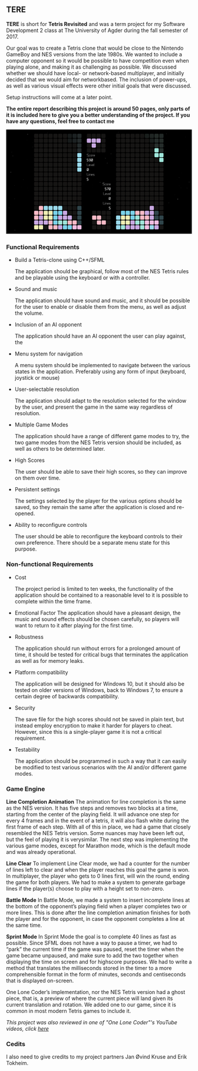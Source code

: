 ## TERE

**TERE** is short for **Tetris Revisited** and was a term project for my Software Development 2 class at The University of Agder during the fall semester of 2017. 

Our goal was to create a Tetris clone that would be close to the Nintendo GameBoy and NES versions from the late 1980s. We wanted to include a computer opponent so it would be possible to have competition even when playing alone, and making it as challenging as possible. We discussed whether we should have local- or network-based multiplayer, and initially decided that we would aim for networkbased. The inclusion of power-ups, as well as various visual effects were other initial goals that were discussed.

Setup instructions will come at a later point.

**The entire report describing this project is around 50 pages, only parts of it is included here to give you a better understanding of the project. If you have any questions, feel free to contact me**

![](images/game_in_progress.png)

### Functional  Requirements
- Build a Tetris-clone using C++/SFML
    
    The application should be graphical, follow most of the NES Tetris rules and be playable using the keyboard or with a controller.
- Sound and music

    The application should have sound and music, and it should be possible for the user to enable or disable them from the menu, as well as adjust the volume.

- Inclusion of an AI opponent

    The application should have an AI opponent the user can play against, the

- Menu system for navigation

    A menu system should be implemented to navigate between the various states in the application. Preferably using any form of input (keyboard, joystick or mouse)

- User-selectable resolution 

    The application should adapt to the resolution selected for the window by the user, and present the game in the same way regardless of resolution.

- Multiple Game Modes

    The application should have a range of different game modes to try, the two game modes from the NES Tetris version should be included, as well as others to be determined later.

- High Scores 

    The user should be able to save their high scores, so they can improve on them over time.

- Persistent settings

    The settings selected by the player for the various options should be saved, so they remain the same after the application is closed and re-opened.

- Ability to reconfigure controls

    The user should be able to reconfigure the keyboard controls to their own preference. There should be a separate menu state for this purpose.

### Non-functional Requirements
- Cost

    The project period is limited to ten weeks, the functionality of the application should be contained to a reasonable level to it is possible to complete within the time frame.

- Emotional Factor
    The application should have a pleasant design, the music and sound effects should be chosen carefully, so players will want to return to it after playing for the first time.

- Robustness 
    
    The application should run without errors for a prolonged amount of time, it should be tested for critical bugs that terminates the application as well as for memory leaks.

- Platform compatibility

    The application will be designed for Windows 10, but it should also be tested on older versions of Windows, back to Windows 7, to ensure a certain degree of backwards compatibility.

- Security  

    The save file for the high scores should not be saved in plain text, but instead employ encryption to make it harder for players to cheat. However, since this is a single-player game it is not a critical requirement.

- Testability

    The application should be programmed in such a way that it can easily be modified to test various scenarios with the AI and/or different game modes.

### Game Engine
**Line Completion Animation** The animation for line completion is the same as the NES version. It has five steps and removes two blocks at a time, starting from the center of the playing field. It will advance one step for every 4 frames and in the event of a tetris, it will also flash white during the first frame of each step. With all of this in place, we had a game that closely resembled the NES Tetris version. Some nuances may have been left out, but the feel of playing it is verysimilar. The next step was implementing the various game modes, except for
Marathon mode, which is the default mode and was already operational.

**Line Clear** To implement Line Clear mode, we had a counter for the number of lines left to clear and when the player reaches this goal the game is won. In multiplayer, the player who gets to 0 lines first, will win the round, ending the game for both players. We had to make a system to generate garbage lines if the player(s) choose to play with a height set to non-zero.

**Battle Mode** In Battle Mode, we made a system to insert incomplete lines at the bottom of the opponent’s playing field when a player completes two or more lines. This is done after the line completion animation finishes for both the player and for the opponent, in case the opponent completes a line at the same time.

**Sprint Mode** In Sprint Mode the goal is to complete 40 lines as fast as possible. Since SFML does not have a way to pause a timer, we had to “park” the current time if the game was paused, reset the timer when the game became unpaused, and make sure to add the two together when displaying the time on screen and for highscore purposes. We had to write a method that translates the milliseconds stored in the timer to a more comprehensible format in the form of minutes, seconds and centiseconds that is displayed on-screen.

One Lone Coder’s implementation, nor the NES Tetris version had a ghost piece, that is, a preview of where the current piece will land given its current translation and rotation. We added one to our game, since it is common in most modern Tetris games to include it.

*This project was also reviewed in one of "One Lone Coder"'s YouTube videos, click [here](https://youtu.be/ZxMx2NUT5sw?t=1m23s)*

### Cedits
I also need to give credits to my project partners Jan Øvind Kruse and Erik Tokheim.